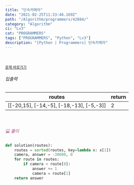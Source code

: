 ```yaml
---
title: "단속카메라"
date: "2021-02-25T11:33:46.169Z"
path: "/Algorithm/programmers/42884/"
category: "Algorithm"
ci: "Lv3"
cat: "PROGRAMMERS"
tags: ["PROGRAMMERS", "Python", "Lv3"]
description: "[Python | Programmers] 단속카메라"
---
```


<br />

<a href="https://programmers.co.kr/learn/courses/30/lessons/42884"><small>문제 바로가기</small></a>

###### 입출력

| routes                                   | return |
| ---------------------------------------- | ------ |
| [[-20,15], [-14,-5], [-18,-13], [-5,-3]] | 2      |

<br />

##### <h5 style="color:#C587AE;">💻 풀이</h5>

```python
def solution(routes):
    routes = sorted(routes, key=lambda x: x[1])
    camera, answer = -30000, 0
    for route in routes:
        if camera < route[0]:
            answer += 1
            camera = route[1]
    return answer
```

<br />

